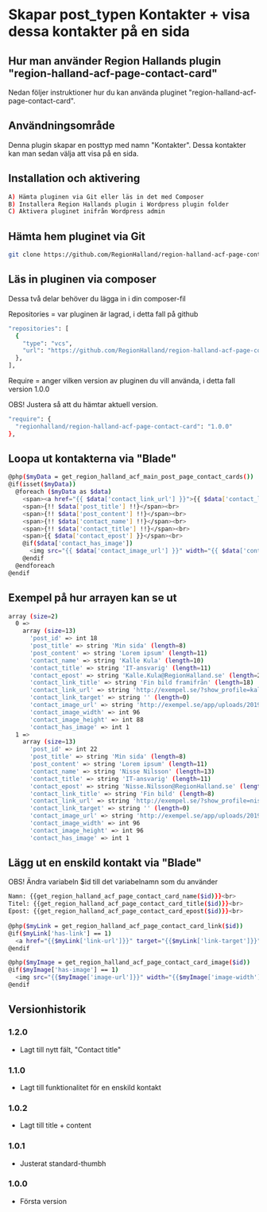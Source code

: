 # Skapar post_typen Kontakter + visa dessa kontakter på en sida

## Hur man använder Region Hallands plugin "region-halland-acf-page-contact-card"

Nedan följer instruktioner hur du kan använda pluginet "region-halland-acf-page-contact-card".


## Användningsområde

Denna plugin skapar en posttyp med namn "Kontakter". Dessa kontakter kan man sedan välja att visa på en sida.


## Installation och aktivering

```sh
A) Hämta pluginen via Git eller läs in det med Composer
B) Installera Region Hallands plugin i Wordpress plugin folder
C) Aktivera pluginet inifrån Wordpress admin
```


## Hämta hem pluginet via Git

```sh
git clone https://github.com/RegionHalland/region-halland-acf-page-contact-card.git
```


## Läs in pluginen via composer

Dessa två delar behöver du lägga in i din composer-fil

Repositories = var pluginen är lagrad, i detta fall på github

```sh
"repositories": [
  {
    "type": "vcs",
    "url": "https://github.com/RegionHalland/region-halland-acf-page-contact-card.git"
  },
],
```
Require = anger vilken version av pluginen du vill använda, i detta fall version 1.0.0

OBS! Justera så att du hämtar aktuell version.

```sh
"require": {
  "regionhalland/region-halland-acf-page-contact-card": "1.0.0"
},
```


## Loopa ut kontakterna via "Blade"

```sh
@php($myData = get_region_halland_acf_main_post_page_contact_cards())
@if(isset($myData))
  @foreach ($myData as $data)
    <span><a href="{{ $data['contact_link_url'] }}">{{ $data['contact_link_title'] }}</a></span><br>
    <span>{!! $data['post_title'] !!}</span><br>
    <span>{!! $data['post_content'] !!}</span><br>
    <span>{!! $data['contact_name'] !!}</span><br>
    <span>{!! $data['contact_title'] !!}</span><br>
    <span>{{ $data['contact_epost'] }}</span><br>
    @if($data['contact_has_image'])
      <img src="{{ $data['contact_image_url'] }}" width="{{ $data['contact_image_width'] }}" height="{{ $data['contact_image_height'] }}"><br>
    @endif
  @endforeach
@endif
```


## Exempel på hur arrayen kan se ut

```sh
array (size=2)
  0 => 
    array (size=13)
      'post_id' => int 18
      'post_title' => string 'Min sida' (length=8)
      'post_content' => string 'Lorem ipsum' (length=11)
      'contact_name' => string 'Kalle Kula' (length=10)
      'contact_title' => string 'IT-ansvarig' (length=11)
      'contact_epost' => string 'Kalle.Kula@RegionHalland.se' (length=26)
      'contact_link_title' => string 'Fin bild framifrån' (length=18)
      'contact_link_url' => string 'http://exempel.se/?show_profile=kallekula' (length=41)
      'contact_link_target' => string '' (length=0)
      'contact_image_url' => string 'http://exempel.se/app/uploads/2019/06/kalle_kula.jpg' (length=52)
      'contact_image_width' => int 96
      'contact_image_height' => int 88
      'contact_has_image' => int 1
  1 => 
    array (size=13)
      'post_id' => int 22
      'post_title' => string 'Min sida' (length=8)
      'post_content' => string 'Lorem ipsum' (length=11)
      'contact_name' => string 'Nisse Nilsson' (length=13)
      'contact_title' => string 'IT-ansvarig' (length=11)
      'contact_epost' => string 'Nisse.Nilsson@RegionHalland.se' (length=29)
      'contact_link_title' => string 'Fin bild' (length=8)
      'contact_link_url' => string 'http://exempel.se/?show_profile=nissenilsson' (length=44)
      'contact_link_target' => string '' (length=0)
      'contact_image_url' => string 'http://exempel.se/app/uploads/2019/06/nisse_nilsson.jpg' (length=55)
      'contact_image_width' => int 96
      'contact_image_height' => int 96
      'contact_has_image' => int 1
```


## Lägg ut en enskild kontakt via "Blade"

OBS! Ändra variabeln $id till det variabelnamn som du använder

```sh
Namn: {{get_region_halland_acf_page_contact_card_name($id)}}<br>
Titel: {{get_region_halland_acf_page_contact_card_title($id)}}<br>
Epost: {{get_region_halland_acf_page_contact_card_epost($id)}}<br>
      
@php($myLink = get_region_halland_acf_page_contact_card_link($id))
@if($myLink['has-link'] == 1)
  <a href="{{$myLink['link-url']}}" target="{{$myLink['link-target']}}">{{$myLink['link-title']}}</a><br>
@endif

@php($myImage = get_region_halland_acf_page_contact_card_image($id))
@if($myImage['has-image'] == 1)
  <img src="{{$myImage['image-url']}}" width="{{$myImage['image-width']}}" height="{{$myImage['image-height']}}">
@endif
```


## Versionhistorik

### 1.2.0
- Lagt till nytt fält, "Contact title"

### 1.1.0
- Lagt till funktionalitet för en enskild kontakt

### 1.0.2
- Lagt till title + content

### 1.0.1
- Justerat standard-thumbh

### 1.0.0
- Första version